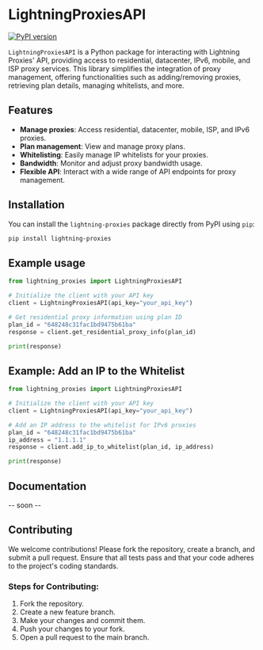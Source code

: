 # LightningProxiesAPI

[![PyPI version](https://badge.fury.io/py/lightning-proxies.svg)](https://pypi.org/project/lightning-proxies/)

`LightningProxiesAPI` is a Python package for interacting with Lightning Proxies' API, providing access to residential, datacenter, IPv6, mobile, and ISP proxy services. This library simplifies the integration of proxy management, offering functionalities such as adding/removing proxies, retrieving plan details, managing whitelists, and more.

## Features

- **Manage proxies**: Access residential, datacenter, mobile, ISP, and IPv6 proxies.
- **Plan management**: View and manage proxy plans.
- **Whitelisting**: Easily manage IP whitelists for your proxies.
- **Bandwidth**: Monitor and adjust proxy bandwidth usage.
- **Flexible API**: Interact with a wide range of API endpoints for proxy management.

## Installation

You can install the `lightning-proxies` package directly from PyPI using `pip`:

```bash
pip install lightning-proxies
```

## Example usage
```python
from lightning_proxies import LightningProxiesAPI

# Initialize the client with your API key
client = LightningProxiesAPI(api_key="your_api_key")

# Get residential proxy information using plan ID
plan_id = "648248c31fac1bd9475b61ba"
response = client.get_residential_proxy_info(plan_id)

print(response)
```
## Example: Add an IP to the Whitelist
```python
from lightning_proxies import LightningProxiesAPI

# Initialize the client with your API key
client = LightningProxiesAPI(api_key="your_api_key")

# Add an IP address to the whitelist for IPv6 proxies
plan_id = "648248c31fac1bd9475b61ba"
ip_address = "1.1.1.1"
response = client.add_ip_to_whitelist(plan_id, ip_address)

print(response)
```
## Documentation
-- soon --

## Contributing 
We welcome contributions! Please fork the repository, create a branch, and submit a pull request. Ensure that all tests pass and that your code adheres to the project's coding standards.

### Steps for Contributing:
1. Fork the repository.
2. Create a new feature branch.
3. Make your changes and commit them.
4. Push your changes to your fork.
5. Open a pull request to the main branch.
